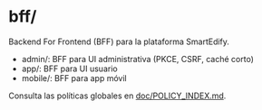 # bff/

Backend For Frontend (BFF) para la plataforma SmartEdify.

- admin/: BFF para UI administrativa (PKCE, CSRF, caché corto)
- app/: BFF para UI usuario
- mobile/: BFF para app móvil

Consulta las políticas globales en [doc/POLICY_INDEX.md](../../doc/POLICY_INDEX.md).